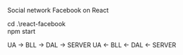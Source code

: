 Social network Facebook on React 


cd .\react-facebook\
 npm start

UA -> BLL -> DAL -> SERVER
UA <- BLL <- DAL <- SERVER